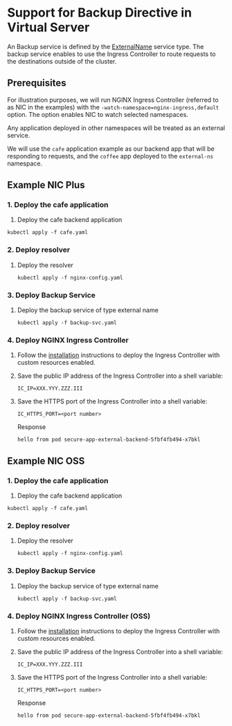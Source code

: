 # Support for Backup Directive in Virtual Server

An Backup service is defined by the
 [ExternalName](https://kubernetes.io/docs/concepts/services-networking/service/#externalname) service type.
The backup service enables to use the Ingress Controller to route requests to the destinations outside of the cluster.

## Prerequisites

For illustration purposes, we will run NGINX Ingress Controller (referred to as NIC in the examples) with the
```-watch-namespace=nginx-ingress,default``` option. The option enables NIC to watch selected namespaces.

Any application deployed in other namespaces will be treated as an external service.

We will use the ```cafe``` application example as our backend app that will be
responding to requests, and the ```coffee``` app deployed to the ```external-ns``` namespace.

## Example NIC Plus

### 1. Deploy the cafe application

1. Deploy the cafe backend application

  ```shell
  kubectl apply -f cafe.yaml
  ```

### 2. Deploy resolver

1. Deploy the resolver

    ```shell
    kubectl apply -f nginx-config.yaml
    ```

### 3. Deploy Backup Service

1. Deploy the backup service of type external name

    ```shell
    kubectl apply -f backup-svc.yaml
    ```

### 4. Deploy NGINX Ingress Controller

1. Follow the [installation](https://docs.nginx.com/nginx-ingress-controller/installation/installation-with-manifests/)
   instructions to deploy the Ingress Controller with custom resources enabled.

1. Save the public IP address of the Ingress Controller into a shell variable:

    ```console
    IC_IP=XXX.YYY.ZZZ.III
    ```

1. Save the HTTPS port of the Ingress Controller into a shell variable:

    ```console
    IC_HTTPS_PORT=<port number>
    ```

    Response

    ```console
    hello from pod secure-app-external-backend-5fbf4fb494-x7bkl
    ```

## Example NIC OSS

### 1. Deploy the cafe application

1. Deploy the cafe backend application

  ```shell
  kubectl apply -f cafe.yaml
  ```

### 2. Deploy resolver

1. Deploy the resolver

    ```shell
    kubectl apply -f nginx-config.yaml
    ```

### 3. Deploy Backup Service

1. Deploy the backup service of type external name

    ```shell
    kubectl apply -f backup-svc.yaml
    ```

### 4. Deploy NGINX Ingress Controller (OSS)

1. Follow the [installation](https://docs.nginx.com/nginx-ingress-controller/installation/installation-with-manifests/)
   instructions to deploy the Ingress Controller with custom resources enabled.

1. Save the public IP address of the Ingress Controller into a shell variable:

    ```console
    IC_IP=XXX.YYY.ZZZ.III
    ```

1. Save the HTTPS port of the Ingress Controller into a shell variable:

    ```console
    IC_HTTPS_PORT=<port number>
    ```

    Response

    ```console
    hello from pod secure-app-external-backend-5fbf4fb494-x7bkl
    ```
